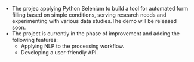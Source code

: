 - The projec applying Python Selenium to build a tool for automated form filling based on simple conditions, serving research needs and experimenting with various data studies.The demo will be released soon.
- The project is currently in the phase of improvement and adding the following features:
  + Applying NLP to the processing workflow.
  + Developing a user-friendly API.
